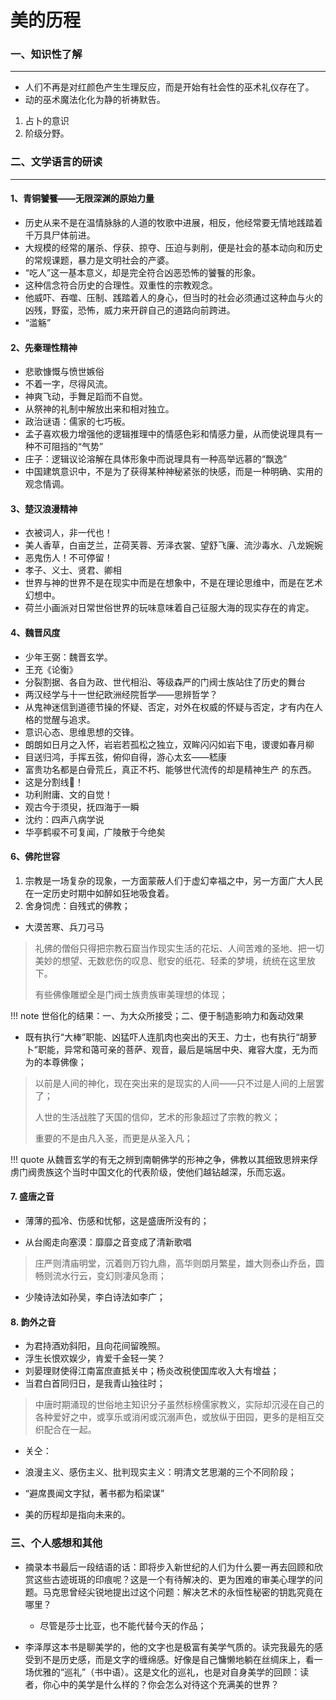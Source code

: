 

# 美的历程

### 一、知识性了解
-----

- 人们不再是对红颜色产生生理反应，而是开始有社会性的巫术礼仪存在了。
- 动的巫术魔法化化为静的祈祷默告。
1. 占卜的意识
2. 阶级分野。 


### 二、文学语言的研读
----

#### 1、青铜饕餮——无限深渊的原始力量

* 历史从来不是在温情脉脉的人道的牧歌中进展，相反，他经常要无情地践踏着千万具尸体前进。
* 大规模的经常的屠杀、俘获、掠夺、压迫与剥削，便是社会的基本动向和历史的常规课题，暴力是文明社会的产婆。
* “吃人”这一基本意义，却是完全符合凶恶恐怖的饕餮的形象。
* 这种信念符合历史的合理性。双重性的宗教观念。
* 他威吓、吞噬、压制、践踏着人的身心，但当时的社会必须通过这种血与火的凶残，野蛮，恐怖，威力来开辟自己的道路向前跨进。
* “滥觞”
  
#### 2、先秦理性精神

- 悲歌慷慨与愤世嫉俗
- 不着一字，尽得风流。
- 神爽飞动，手舞足蹈而不自觉。
- 从祭神的礼制中解放出来和相对独立。
- 政治谜语：儒家的七巧板。
- 孟子喜欢极力增强他的逻辑推理中的情感色彩和情感力量，从而使说理具有一种不可阻挡的“气势”
- 庄子：逻辑议论溶解在具体形象中而说理具有一种高举远慕的“飘逸”
- 中国建筑意识中，不是为了获得某种神秘紧张的快感，而是一种明确、实用的观念情调。
  
#### 3、楚汉浪漫精神

- 衣被词人，非一代也！
- 美人香草，白亩芝兰，芷荷芙蓉、芳泽衣裳、望舒飞廉、流沙毒水、八龙婉婉
- 恶鬼伤人！不可停留！
- 孝子、义士、贤君、卿相
- 世界与神的世界不是在现实中而是在想象中，不是在理论思维中，而是在艺术幻想中。
- 荷兰小画派对日常世俗世界的玩味意味着自己征服大海的现实存在的肯定。


#### 4、魏晋风度

* 少年王弼：魏晋玄学。
* 王充《论衡》
* 分裂割据、各自为政、世代相沿、等级森严的门阀士族站住了历史的舞台
* 两汉经学与十一世纪欧洲经院哲学——思辨哲学？
* 从鬼神迷信到道德节操的怀疑、否定，对外在权威的怀疑与否定，才有内在人格的觉醒与追求。
* 意识心态、思维思想的交锋。
* 朗朗如日月之入怀，岩岩若孤松之独立，双眸闪闪如岩下电，谡谡如春月柳
* 目送归鸿，手挥五弦，俯仰自得，游心太玄——嵇康
* 富贵功名都是白骨荒丘，真正不朽、能够世代流传的却是精神生产 的东西。
* 这是分割线🙏！
* 功利附庸、文的自觉！
* 观古今于须臾，抚四海于一瞬
* 沈约：四声八病学说
* 华亭鹤唳不可复闻，广陵散于今绝矣

#### 6、佛陀世容

1. 宗教是一场复杂的现象，一方面蒙蔽人们于虚幻幸福之中，另一方面广大人民在一定历史时期中如醉如狂地吸食着。
2. 舍身饲虎：自残式的佛教；
- 大漠苦寒、兵刀弓马
> 礼佛的僧俗只得把宗教石窟当作现实生活的花坛、人间苦难的圣地、把一切美妙的想望、无数悲伤的叹息、慰安的纸花、轻柔的梦境，统统在这里放下。
>
> 有些佛像雕塑全是门阀士族贵族审美理想的体现；


!!! note 
    世俗化的结果：一、为大众所接受；二、便于制造影响力和轰动效果

- 既有执行“大棒”职能、凶猛吓人连肌肉也突出的天王、力士，也有执行“胡萝卜”职能，异常和蔼可亲的菩萨、观音，最后是端居中央、雍容大度，无为而为的本尊佛像；
> 以前是人间的神化，现在突出来的是现实的人间——只不过是人间的上层罢了；
>
> 人世的生活战胜了天国的信仰，艺术的形象超过了宗教的教义；
>
> 重要的不是由凡入圣，而更是从圣入凡；

!!! quote 
    从魏晋玄学的有无之辨到南朝佛学的形神之争，佛教以其细致思辨来俘虏门阀贵族这个当时中国文化的代表阶级，使他们越钻越深，乐而忘返。

#### 7. 盛唐之音
- 薄薄的孤冷、伤感和忧郁，这是盛唐所没有的；

- 从台阁走向塞漠：靡靡之音变成了清新歌唱
> 庄严则清庙明堂，沉着则万钧九鼎，高华则朗月繁星，雄大则泰山乔岳，圆畅则流水行云，变幻则凄风急雨；
- 少陵诗法如孙吴，李白诗法如李广；


#### 8. 韵外之音
- 为君持酒劝斜阳，且向花间留晚照。
- 浮生长恨欢娱少，肯爱千金轻一笑？
- 刘晏理财使得江南富庶直抵关中；杨炎改税使国库收入大有增益；
- 当君白首同归日，是我青山独往时；
> 中唐时期涌现的世俗地主知识分子虽然标榜儒家教义，实际却沉浸在自己的各种爱好之中，或享乐或消闲或沉溺声色，或放纵于田园，更多的是相互交织配合在一起。

- 关仝：


- 浪漫主义、感伤主义、批判现实主义：明清文艺思潮的三个不同阶段；
- “避席畏闻文字狱，著书都为稻梁谋”
- 美的历程却是指向未来的。


### 三、个人感想和其他

- 摘录本书最后一段结语的话：即将步入新世纪的人们为什么要一再去回顾和欣赏这些古迹斑斑的印痕呢？这是一个有待解决的、更为困难的审美心理学的问题。马克思曾经尖锐地提出过这个问题：解决艺术的永恒性秘密的钥匙究竟在哪里？
    - 尽管是莎士比亚，也不能代替今天的作品；

- 李泽厚这本书是聊美学的，他的文字也是极富有美学气质的。读完我最先的感受到不是历史感，而是文字的缠绵感。好像是自己慵懒地躺在丝绸床上，看一场优雅的“巡礼”（书中语）。这是文化的巡礼，也是对自身美学的回顾：读者，你心中的美学是什么样的？你会怎么对待这个充满美的世界？



